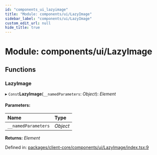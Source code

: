 ```yaml
---
id: "components_ui_lazyimage"
title: "Module: components/ui/LazyImage"
sidebar_label: "components/ui/LazyImage"
custom_edit_url: null
hide_title: true
---
```


# Module: components/ui/LazyImage

## Functions

### LazyImage

▸ `Const`**LazyImage**(`__namedParameters`: *Object*): *Element*

#### Parameters:

Name | Type |
:------ | :------ |
`__namedParameters` | *Object* |

**Returns:** *Element*

Defined in: [packages/client-core/components/ui/LazyImage/index.tsx:9](https://github.com/xr3ngine/xr3ngine/blob/66a84a950/packages/client-core/components/ui/LazyImage/index.tsx#L9)
